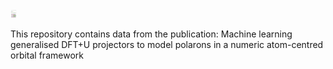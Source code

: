 <img src="Hubbard_projectors.png" width="10" />

This repository contains data from the publication: Machine learning generalised DFT+U projectors to model polarons in a numeric atom-centred orbital framework

